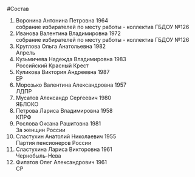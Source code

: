 #Состав
1. Воронина Антонина Петровна 1964   
    собрание избирателей по месту работы - коллектив ГБДОУ №126
2. Иванова Валентина Владимировна 1972   
    собрание избирателей по месту работы - коллектив ГБДОУ №126
3. Круглова Ольга Анатольевна 1982   
    Апрель
4. Кузьмичева Надежда Владимировна 1983   
    Российский Красный Крест
5. Куликова Виктория Андреевна 1987   
    ЕР
6. Морозько Валентина Александровна 1957   
    ЛДПР
7. Мусатов Александр Сергеевич 1980   
    ЯБЛОКО
8. Петрова Лариса Владимировна 1958   
    КПРФ
9. Рослова Оксана Рашитовна 1981   
    За женщин России
10. Сластухин Анатолий Николаевич 1955   
    Партия пенсионеров России
11. Сластухина Лариса Викторовна 1961   
    Чернобыль-Нева
12. Филатов Олег Александрович 1961   
    СР
